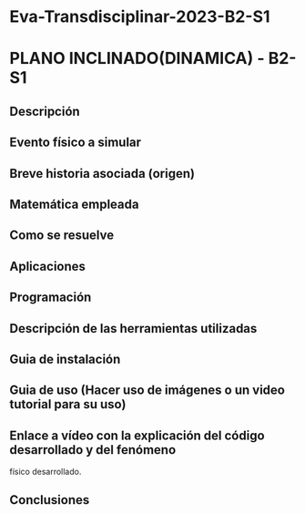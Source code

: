# Eva-Transdisciplinar-2023-B2-S1
# PLANO INCLINADO(DINAMICA) - B2-S1
## Descripción

## Evento físico a simular

## Breve historia asociada (origen)

## Matemática empleada

## Como se resuelve

## Aplicaciones

## Programación

## Descripción de las herramientas utilizadas

## Guia de instalación

## Guia de uso (Hacer uso de imágenes o un video tutorial para su uso)

## Enlace a vídeo con la explicación del código desarrollado y del fenómeno
físico desarrollado.

## Conclusiones

